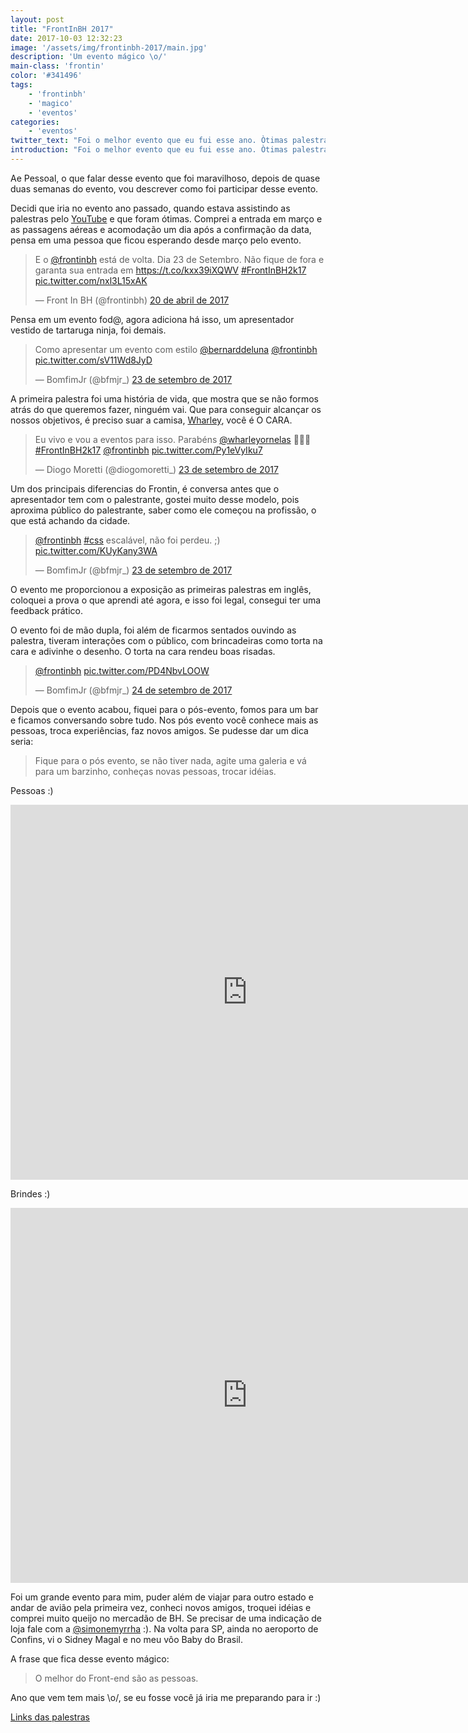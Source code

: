 ```yaml
---
layout: post
title: "FrontInBH 2017"
date: 2017-10-03 12:32:23
image: '/assets/img/frontinbh-2017/main.jpg'
description: 'Um evento mágico \o/'
main-class: 'frontin'
color: '#341496'
tags: 
    - 'frontinbh'
    - 'magico'
    - 'eventos'
categories:
    - 'eventos'
twitter_text: "Foi o melhor evento que eu fui esse ano. Òtimas palestras, pessoas maravilhosas." 
introduction: "Foi o melhor evento que eu fui esse ano. Òtimas palestras, pessoas maravilhosas." 
---
```



Ae Pessoal, o que falar desse evento que foi maravilhoso, depois de quase duas semanas do evento, vou descrever como foi participar desse evento.

Decidi que iria no evento ano passado, quando estava assistindo as palestras pelo [YouTube](https://www.youtube.com/user/frontinbh) e que foram ótimas. Comprei a entrada em março e as passagens aéreas e acomodação um dia após a confirmação da data, pensa em uma pessoa que ficou esperando desde março pelo evento.

<blockquote class="twitter-tweet" data-lang="pt"><p lang="pt" dir="ltr">E o <a href="https://twitter.com/frontinbh?ref_src=twsrc%5Etfw">@frontinbh</a> está de volta. Dia 23 de Setembro. Não fique de fora e garanta sua entrada em <a href="https://t.co/kxx39iXQWV">https://t.co/kxx39iXQWV</a> <a href="https://twitter.com/hashtag/FrontInBH2k17?src=hash&amp;ref_src=twsrc%5Etfw">#FrontInBH2k17</a> <a href="https://t.co/nxl3L15xAK">pic.twitter.com/nxl3L15xAK</a></p>&mdash; Front In BH (@frontinbh) <a href="https://twitter.com/frontinbh/status/855027414396788736?ref_src=twsrc%5Etfw">20 de abril de 2017</a></blockquote>
<script async src="//platform.twitter.com/widgets.js" charset="utf-8"></script>

Pensa em um evento fod@, agora adiciona há isso, um apresentador vestido de tartaruga ninja, foi demais.

<blockquote class="twitter-tweet" data-lang="pt"><p lang="pt" dir="ltr">Como apresentar um evento com estilo <a href="https://twitter.com/bernarddeluna?ref_src=twsrc%5Etfw">@bernarddeluna</a>  <a href="https://twitter.com/frontinbh?ref_src=twsrc%5Etfw">@frontinbh</a> <a href="https://t.co/sV11Wd8JyD">pic.twitter.com/sV11Wd8JyD</a></p>&mdash; BomfimJr (@bfmjr_) <a href="https://twitter.com/bfmjr_/status/911566441140424704?ref_src=twsrc%5Etfw">23 de setembro de 2017</a></blockquote>
<script async src="//platform.twitter.com/widgets.js" charset="utf-8"></script> 

A primeira palestra foi uma história de vida, que mostra que se não formos atrás do que queremos fazer, ninguém vai. Que para conseguir alcançar os nossos objetivos, é preciso suar a camisa, [Wharley](https://twitter.com/wharleyornelas), você é O CARA.

<blockquote class="twitter-tweet" data-lang="pt"><p lang="pt" dir="ltr">Eu vivo e vou a eventos para isso. Parabéns <a href="https://twitter.com/wharleyornelas?ref_src=twsrc%5Etfw">@wharleyornelas</a> 👏👏👏 <a href="https://twitter.com/hashtag/FrontInBH2k17?src=hash&amp;ref_src=twsrc%5Etfw">#FrontInBH2k17</a> <a href="https://twitter.com/frontinbh?ref_src=twsrc%5Etfw">@frontinbh</a> <a href="https://t.co/Py1eVyIku7">pic.twitter.com/Py1eVyIku7</a></p>&mdash; Diogo Moretti (@diogomoretti_) <a href="https://twitter.com/diogomoretti_/status/911567185109233665?ref_src=twsrc%5Etfw">23 de setembro de 2017</a></blockquote>
<script async src="//platform.twitter.com/widgets.js" charset="utf-8"></script>

Um dos principais diferencias do Frontin, é conversa antes que o apresentador tem com o palestrante, gostei muito desse modelo, pois aproxima público do palestrante, saber como ele começou na profissão, o que está achando da cidade.

<blockquote class="twitter-tweet" data-lang="pt"><p lang="pt" dir="ltr"><a href="https://twitter.com/frontinbh?ref_src=twsrc%5Etfw">@frontinbh</a> <a href="https://twitter.com/hashtag/css?src=hash&amp;ref_src=twsrc%5Etfw">#css</a> escalável, não foi perdeu. ;) <a href="https://t.co/KUyKany3WA">pic.twitter.com/KUyKany3WA</a></p>&mdash; BomfimJr (@bfmjr_) <a href="https://twitter.com/bfmjr_/status/911690932050948096?ref_src=twsrc%5Etfw">23 de setembro de 2017</a></blockquote>
<script async src="//platform.twitter.com/widgets.js" charset="utf-8"></script>

O evento me proporcionou a exposição as primeiras palestras em inglês, coloquei a prova o que aprendi até agora, e isso foi legal, consegui ter uma feedback prático.

O evento foi de mão dupla, foi além de ficarmos sentados ouvindo as palestra, tiveram interações com o público, com brincadeiras como torta na cara e adivinhe o desenho. O torta na cara rendeu boas risadas.

<blockquote class="twitter-tweet" data-lang="pt"><p lang="und" dir="ltr"><a href="https://twitter.com/frontinbh?ref_src=twsrc%5Etfw">@frontinbh</a> <a href="https://t.co/PD4NbvLOOW">pic.twitter.com/PD4NbvLOOW</a></p>&mdash; BomfimJr (@bfmjr_) <a href="https://twitter.com/bfmjr_/status/912090353611739136?ref_src=twsrc%5Etfw">24 de setembro de 2017</a></blockquote>
<script async src="//platform.twitter.com/widgets.js" charset="utf-8"></script>

Depois que o evento acabou, fiquei para o pós-evento, fomos para um bar e ficamos conversando sobre tudo. Nos pós evento você conhece mais as pessoas, troca experiências, faz novos amigos. Se pudesse dar um dica seria: 

> Fique para o pós evento, se não tiver nada, agite uma galeria e vá para um barzinho, conheças novas pessoas, trocar idéias.

Pessoas :)
<iframe src="https://www.facebook.com/plugins/post.php?href=https%3A%2F%2Fwww.facebook.com%2Fphoto.php%3Ffbid%3D1498190073602237%26set%3Da.244640055623918.62703.100002337772832%26type%3D3&width=758" width="758" height="600" style="border:none;overflow:hidden" scrolling="no" frameborder="0" allowTransparency="true"></iframe>

Brindes :)

<iframe src="https://www.facebook.com/plugins/post.php?href=https%3A%2F%2Fwww.facebook.com%2Fbomfimjr%2Fposts%2F1498188980269013&width=758" width="758" height="600" style="border:none;overflow:hidden" scrolling="no" frameborder="0" allowTransparency="true"></iframe>

Foi um grande evento para mim, puder além de viajar para outro estado e andar de avião pela primeira vez, conheci novos amigos, troquei idéias e comprei muito queijo no mercadão de BH. Se precisar de uma indicação de loja fale com a [@simonemyrrha](https://twitter.com/simonemyrrha) :). Na volta para SP, ainda no aeroporto de Confins, vi o Sidney Magal e no meu vôo Baby do Brasil.


A frase que fica desse evento mágico: 

> O melhor do Front-end são as pessoas.

Ano que vem tem mais \o/, se eu fosse você já iria me preparando para ir :)

[Links das palestras](https://gist.github.com/jcemer/6bdf0ef742dc1e6edcd1e045139fe329)